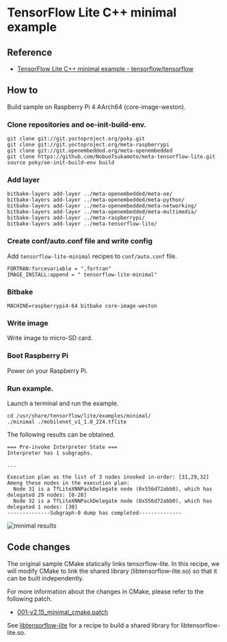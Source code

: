 # TensorFlow Lite C++ minimal example

## Reference

- [TensorFlow Lite C++ minimal example - tensorflow/tensorflow](https://github.com/tensorflow/tensorflow/blob/v2.16.2/tensorflow/lite/examples/minimal/README.md)

## How to
Build sample on Raspberry Pi 4 AArch64 (core-image-weston).

### Clone repositories and oe-init-build-env.
```
git clone git://git.yoctoproject.org/poky.git
git clone git://git.yoctoproject.org/meta-raspberrypi
git clone git://git.openembedded.org/meta-openembedded
git clone https://github.com/NobuoTsukamoto/meta-tensorflow-lite.git
source poky/oe-init-build-env build
```

### Add layer
```
bitbake-layers add-layer ../meta-openembedded/meta-oe/
bitbake-layers add-layer ../meta-openembedded/meta-python/
bitbake-layers add-layer ../meta-openembedded/meta-networking/
bitbake-layers add-layer ../meta-openembedded/meta-multimedia/
bitbake-layers add-layer ../meta-raspberrypi/
bitbake-layers add-layer ../meta-tensorflow-lite/
```

### Create conf/auto.conf file and write config
Add `tensorflow-lite-minimal` recipes to `conf/auto.conf` file.
```
FORTRAN:forcevariable = ",fortran"
IMAGE_INSTALL:append = " tensorflow-lite-minimal"
```

### Bitbake
```
MACHINE=raspberrypi4-64 bitbake core-image-weston
```

### Write image
Write image to micro-SD card.

### Boot Raspberry Pi
Power on your Raspberry Pi.

### Run example.
Launch a terminal and run the example.
```
cd /usr/share/tensorflow/lite/examples/minimal/
./minimal ./mobilenet_v1_1.0_224.tflite
```

The following results can be obtained.
```
=== Pre-invoke Interpreter State ===
Interpreter has 1 subgraphs.

...

Execution plan as the list of 3 nodes invoked in-order: [31,29,32]
Among these nodes in the execution plan:
  Node 31 is a TfLiteXNNPackDelegate node (0x556d72abb0), which has delegated 29 nodes: [0-28]
  Node 32 is a TfLiteXNNPackDelegate node (0x556d72abb0), which has delegated 1 nodes: [30]
--------------Subgraph-0 dump has completed--------------
```
![minimal results](./image/minimal.png)

## Code changes
The original sample CMake statically links tensorflow-lite.
In this recipe, we will modify CMake to link the shared library (libtensorflow-lite.so) so that it can be built independently.  

For more information about the changes in CMake, please refer to the following patch.
- [001-v2.15_minimal_cmake.patch](../recipes-examples/tensorflow-lite/files/001-v2.15_minimal_cmake.patch)

See [libtensorflow-lite](../recipes-framework/tensorflow-lite/libtensorflow-lite_2.16.2.bb) for a recipe to build a shared library for libtensorflow-lite.so.